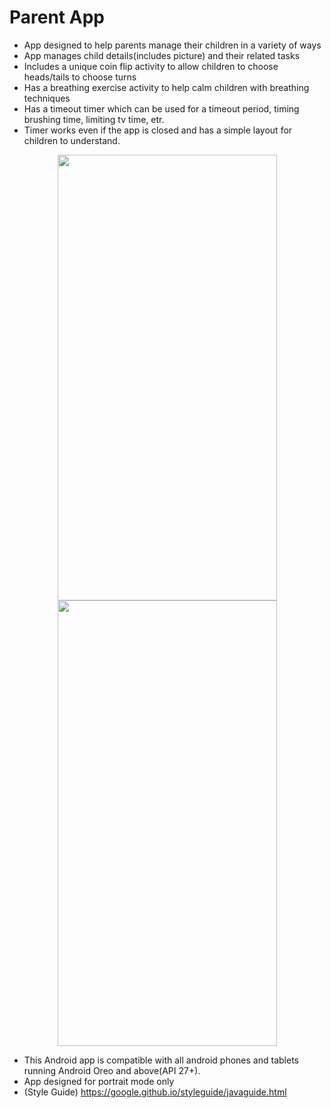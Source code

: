 # Parent App
- App designed to help parents manage their children in a variety of ways
- App manages child details(includes picture) and their related tasks
- Includes a unique coin flip activity to allow children to choose heads/tails to choose turns
- Has a breathing exercise activity to help calm children with breathing techniques
- Has a timeout timer which can be used for a timeout period, timing brushing time, limiting tv time, etr.
- Timer works even if the app is closed and has a simple layout for children to understand.

<p float="center" align="center">
  <img src="https://user-images.githubusercontent.com/76246845/148919559-6f06b5ef-4117-4731-9c22-e434cba111a0.png" width="351" height="713"/>
  <img src="https://user-images.githubusercontent.com/76246845/148919542-162af4f4-1907-446d-b863-2fa0a4c0cd7f.png" width="351" height="713"/> 
</p>
                                                                                                                                  
- This Android app is compatible with all android phones and tablets running Android Oreo and above(API 27+).
- App designed for portrait mode only
- (Style Guide) https://google.github.io/styleguide/javaguide.html

